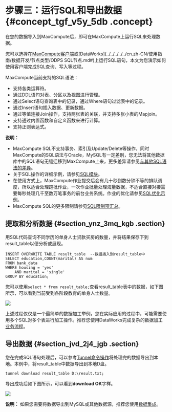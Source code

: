 # 步骤三：运行SQL和导出数据 {#concept_tgf_v5y_5db .concept}

在您的数据导入到MaxCompute后，即可在MaxCompute上运行SQL来处理数据。

您可以选择在[MaxCompute客户端](../../../../../cn.zh-CN/准备工作/安装并配置客户端.md#)或[DataWorks](../../../../../cn.zh-CN/使用指南/数据开发/节点类型/ODPS SQL节点.md#)上运行SQL语句，本文为您演示如何使用客户端完成SQL查询、写入等过程。

MaxCompute当前支持的SQL语法：

-   支持各类运算符。
-   通过DDL语句对表、分区以及视图进行管理。
-   通过Select语句查询表中的记录，通过Where语句过滤表中的记录。
-   通过Insert语句插入数据、更新数据。
-   通过等值连接Join操作，支持两张表的关联，并支持多张小表的Mapjoin。
-   支持通过内置函数和自定义函数来进行计算。
-   支持正则表达式。

**说明：** 

-   MaxCompute SQL不支持事务、索引及Update/Delete等操作，同时MaxCompute的SQL语法与Oracle，MySQL有一定差别，您无法将其他数据库中的SQL语句无缝迁移到MaxCompute上来，更多差异请参见[与其他SQL语法的差异](../../../../../cn.zh-CN/用户指南/SQL/与其他SQL语法的差异.md#)。
-   关于SQL操作的详细示例，请参见[SQL模块](../../../../../cn.zh-CN/用户指南/SQL/SQL概述.md#)。
-   在使用方式上，MaxCompute作业提交后会有几十秒到数分钟不等的排队调度，所以适合处理跑批作业，一次作业批量处理海量数据，不适合直接对接需要每秒处理几千至数万笔事务的前台业务系统。作业的优化请参见[SQL优化示例](../../../../../cn.zh-CN/最佳实践/计算优化/SQL优化示例.md#)。
-   MaxCompute SQL的更多限制请参见[SQL限制项汇总](../../../../../cn.zh-CN/用户指南/SQL/SQL限制项汇总.md#)。

## 提取和分析数据 {#section_ynz_3mq_kgb .section}

用SQL代码查询不同学历的单身人士贷款买房的数量，并将结果保存下到result\_table以便分析或展现。

```language-sql
INSERT OVERWRITE TABLE result_table  --数据插入到result_table中
SELECT education,COUNT(marital) AS num
FROM bank_data
WHERE housing = 'yes'
    AND marital = 'single'
GROUP BY education;
```

您可以使用`select * from result_table;`查看result\_table表中的数据，如下图所示，可以看到当前受到各阶段教育的单身人士数量。

![](http://static-aliyun-doc.oss-cn-hangzhou.aliyuncs.com/assets/img/11952/154720471837072_zh-CN.png)

上述过程仅仅是一个最简单的数据加工举例，您在实际应用的过程中，可能需要使用多个SQL对多个表进行加工操作。推荐您使用DataWorks完成复杂的数据加工[业务流程](../../../../../cn.zh-CN/使用指南/数据开发/业务流程/业务流程介绍.md#)。

## 导出数据 {#section_jvd_2j4_jgb .section}

您在完成SQL语句处理后，可以参考[Tunnel命令操作](../../../../../cn.zh-CN/用户指南/数据上传下载/Tunnel命令操作.md#)将处理完的数据导出到本地。本例中，将result\_table中数据导出到本地D盘。

```
tunnel download result_table D:\result.txt;
```

导出成功后如下图所示，可以看到**download OK**字样。

![](http://static-aliyun-doc.oss-cn-hangzhou.aliyuncs.com/assets/img/11952/154720471837074_zh-CN.png)

**说明：** 如果您需要将数据导出到MySQL或其他数据源，推荐您使用[数据集成](../../../../../cn.zh-CN/使用指南/数据集成/数据集成简介/数据集成概述.md#)。

